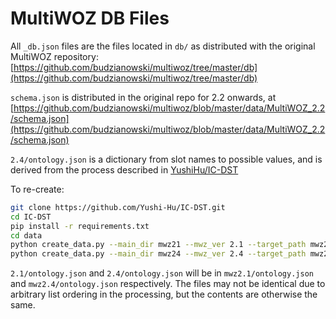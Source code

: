 # MultiWOZ DB Files

All `_db.json` files are the files located in `db/` as distributed with the original MultiWOZ repository:
[https://github.com/budzianowski/multiwoz/tree/master/db](https://github.com/budzianowski/multiwoz/tree/master/db)

`schema.json` is distributed in the original repo for 2.2 onwards, at 
[https://github.com/budzianowski/multiwoz/blob/master/data/MultiWOZ_2.2/schema.json](https://github.com/budzianowski/multiwoz/blob/master/data/MultiWOZ_2.2/schema.json)

`2.4/ontology.json` is a dictionary from slot names to possible values, and is derived from the process 
described in [YushiHu/IC-DST](https://github.com/Yushi-Hu/IC-DST#data)

To re-create:
```bash
git clone https://github.com/Yushi-Hu/IC-DST.git
cd IC-DST
pip install -r requirements.txt
cd data
python create_data.py --main_dir mwz21 --mwz_ver 2.1 --target_path mwz2.1  # for MultiWOZ 2.1
python create_data.py --main_dir mwz24 --mwz_ver 2.4 --target_path mwz2.4  # for MultiWOZ 2.4
```
`2.1/ontology.json` and `2.4/ontology.json` will be in `mwz2.1/ontology.json` and `mwz2.4/ontology.json` respectively.
The files may not be identical due to arbitrary list ordering in the processing, but the contents are otherwise the 
same.